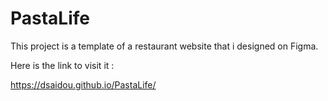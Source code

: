 # PastaLife

This project is a template of a restaurant website that i designed on Figma.

Here is the link to visit it : 

https://dsaidou.github.io/PastaLife/
